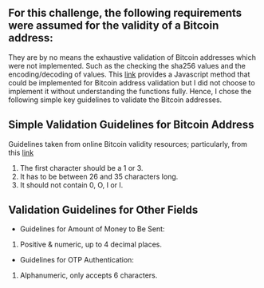 ## For this challenge, the following requirements were assumed for the validity of a Bitcoin address:

They are by no means the exhaustive validation of Bitcoin addresses which were not implemented. Such as the checking the sha256 values and the encoding/decoding of values.
This [link](https://stackoverflow.com/questions/21559851/bitcoin-address-form-validation-javascript-and-php) provides a Javascript method that could be implemented for Bitcoin address validation but I did not choose to implement it without understanding the functions fully. Hence, I chose the following simple key guidelines to validate the Bitcoin addresses.

## Simple Validation Guidelines for Bitcoin Address

Guidelines taken from online Bitcoin validity resources; particularly, from this [link](http://mokagio.github.io/tech-journal/2014/11/21/regex-bitcoin.html)

1. The first character should be a 1 or 3.
2. It has to be between 26 and 35 characters long.
3. It should not contain 0, O, I or l.

## Validation Guidelines for Other Fields

- Guidelines for Amount of Money to Be Sent:

1. Positive & numeric, up to 4 decimal places.

- Guidelines for OTP Authentication:

1. Alphanumeric, only accepts 6 characters.
